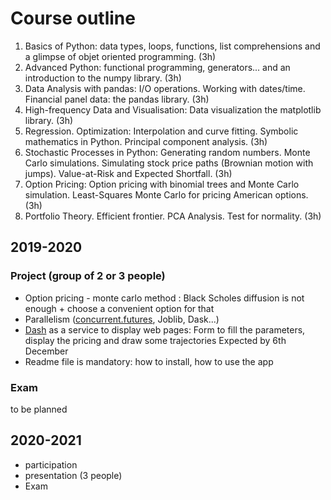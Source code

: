 # Course outline

1. Basics of Python: data types, loops, functions, list comprehensions and a glimpse of objet oriented programming. (3h)
2. Advanced Python: functional programming, generators... and an introduction to the numpy library. (3h)
3. Data Analysis with pandas: I/O operations. Working with dates/time. Financial panel data: the pandas library.  (3h)
4. High-frequency Data and Visualisation: Data visualization the matplotlib library. (3h) 
5. Regression. Optimization: Interpolation and curve fitting. Symbolic mathematics in Python. Principal component analysis. (3h)
6. Stochastic Processes in Python: Generating random numbers. Monte Carlo simulations. Simulating stock price paths (Brownian motion with jumps). Value-at-Risk and Expected Shortfall. (3h)
7. Option Pricing: Option pricing with binomial trees and Monte Carlo simulation. Least-Squares Monte Carlo for pricing American options. (3h)
8. Portfolio Theory. Efficient frontier. PCA Analysis. Test for normality. (3h)



## 2019-2020

### Project (group of 2 or 3 people)
* Option pricing - monte carlo method : Black Scholes diffusion is not enough + choose a convenient option for that
* Parallelism ([concurrent.futures](https://docs.python.org/3/library/concurrent.futures.html), Joblib, Dask...)
* [Dash](https://dash.plot.ly/) as a service to display web pages: Form to fill the parameters, display the pricing and draw some trajectories
Expected by 6th December
* Readme file is mandatory: how to install, how to use the app

### Exam
to be planned


## 2020-2021

* participation
* presentation (3 people)
* Exam
